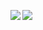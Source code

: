 [
<img align="left" src="https://github-readme-stats.vercel.app/api?username=LeptoFlare&theme=graywhite&bg_color=0,e0f3db,ccebc5,a8ddb5,7bccc4&count_private=true&show_icons=true&hide_border=true"/>
<img align="left" src="https://github-readme-stats.vercel.app/api/top-langs/?username=LeptoFlare&theme=graywhite&bg_color=0,7bccc4,4eb3d3,2b8cbe&layout=compact&card_width=250&hide_border=true"/>
](https://lepto.tech)
